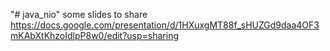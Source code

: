 "# java_nio" 
some slides to share
https://docs.google.com/presentation/d/1HXuxgMT88f_sHUZGd9daa4OF3mKAbXtKhzoIdlpP8w0/edit?usp=sharing
